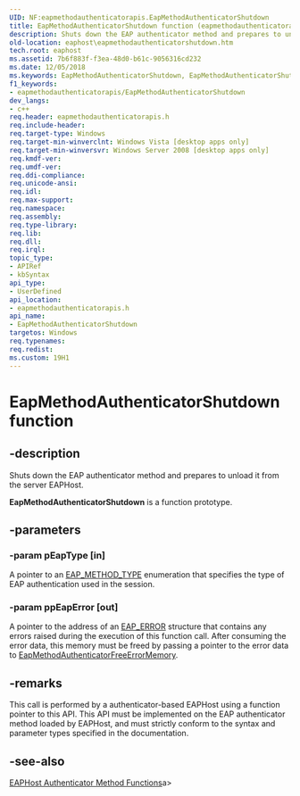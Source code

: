 ```yaml
---
UID: NF:eapmethodauthenticatorapis.EapMethodAuthenticatorShutdown
title: EapMethodAuthenticatorShutdown function (eapmethodauthenticatorapis.h)
description: Shuts down the EAP authenticator method and prepares to unload it from the server EAPHost.
old-location: eaphost\eapmethodauthenticatorshutdown.htm
tech.root: eaphost
ms.assetid: 7b6f883f-f3ea-48d0-b61c-9056316cd232
ms.date: 12/05/2018
ms.keywords: EapMethodAuthenticatorShutdown, EapMethodAuthenticatorShutdown function [EAPHost], eaphost.eapmethodauthenticatorshutdown, eapmethodauthenticatorapis/EapMethodAuthenticatorShutdown
f1_keywords:
- eapmethodauthenticatorapis/EapMethodAuthenticatorShutdown
dev_langs:
- c++
req.header: eapmethodauthenticatorapis.h
req.include-header: 
req.target-type: Windows
req.target-min-winverclnt: Windows Vista [desktop apps only]
req.target-min-winversvr: Windows Server 2008 [desktop apps only]
req.kmdf-ver: 
req.umdf-ver: 
req.ddi-compliance: 
req.unicode-ansi: 
req.idl: 
req.max-support: 
req.namespace: 
req.assembly: 
req.type-library: 
req.lib: 
req.dll: 
req.irql: 
topic_type:
- APIRef
- kbSyntax
api_type:
- UserDefined
api_location:
- eapmethodauthenticatorapis.h
api_name:
- EapMethodAuthenticatorShutdown
targetos: Windows
req.typenames: 
req.redist: 
ms.custom: 19H1
---
```


# EapMethodAuthenticatorShutdown function


## -description


Shuts down the EAP authenticator method and prepares to unload it from the server EAPHost.

<b>EapMethodAuthenticatorShutdown</b> is a function prototype.


## -parameters




### -param pEapType [in]

A pointer to an  <a href="https://docs.microsoft.com/windows/desktop/api/eaptypes/ns-eaptypes-eap_method_type">EAP_METHOD_TYPE</a> enumeration that specifies the type of EAP authentication used in the session.


### -param ppEapError [out]

A pointer to the address of an <a href="https://docs.microsoft.com/windows/desktop/api/eaptypes/ns-eaptypes-eap_error">EAP_ERROR</a> structure that contains any errors raised during  the execution of this function call. After consuming the error data, this memory must be freed by passing a pointer to the error data to <a href="https://docs.microsoft.com/previous-versions/windows/desktop/api/eapmethodauthenticatorapis/nf-eapmethodauthenticatorapis-eapmethodauthenticatorfreeerrormemory">EapMethodAuthenticatorFreeErrorMemory</a>.


## -remarks



This call is performed by a authenticator-based EAPHost using a function pointer to this API. This API must be implemented on the EAP authenticator method loaded by EAPHost, and must strictly conform to the syntax and parameter types specified in the documentation.




## -see-also




[EAPHost Authenticator Method Functions](https://docs.microsoft.com/windows/win32/eaphost/eap-host-authenticator-method-functions)a>
 

 


